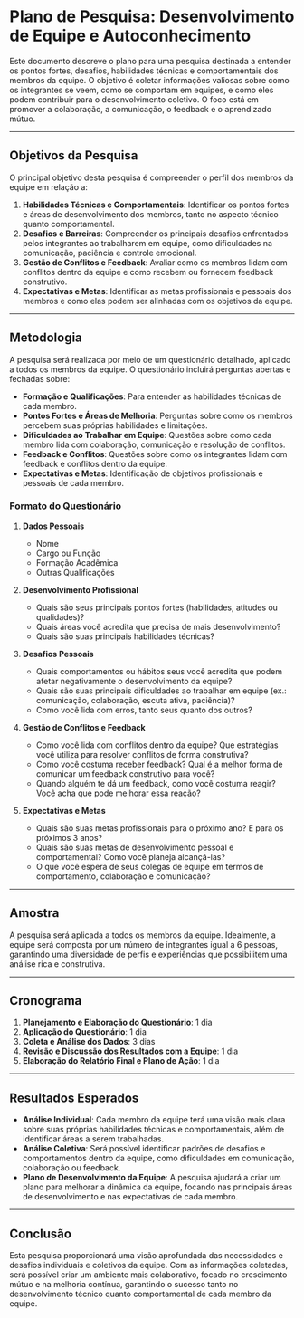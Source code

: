 # Plano de Pesquisa: Desenvolvimento de Equipe e Autoconhecimento

Este documento descreve o plano para uma pesquisa destinada a entender os pontos fortes, desafios, habilidades técnicas e comportamentais dos membros da equipe. O objetivo é coletar informações valiosas sobre como os integrantes se veem, como se comportam em equipes, e como eles podem contribuir para o desenvolvimento coletivo. O foco está em promover a colaboração, a comunicação, o feedback e o aprendizado mútuo.

---

## **Objetivos da Pesquisa**

O principal objetivo desta pesquisa é compreender o perfil dos membros da equipe em relação a:

1. **Habilidades Técnicas e Comportamentais**: Identificar os pontos fortes e áreas de desenvolvimento dos membros, tanto no aspecto técnico quanto comportamental.
2. **Desafios e Barreiras**: Compreender os principais desafios enfrentados pelos integrantes ao trabalharem em equipe, como dificuldades na comunicação, paciência e controle emocional.
3. **Gestão de Conflitos e Feedback**: Avaliar como os membros lidam com conflitos dentro da equipe e como recebem ou fornecem feedback construtivo.
4. **Expectativas e Metas**: Identificar as metas profissionais e pessoais dos membros e como elas podem ser alinhadas com os objetivos da equipe.

---

## **Metodologia**

A pesquisa será realizada por meio de um questionário detalhado, aplicado a todos os membros da equipe. O questionário incluirá perguntas abertas e fechadas sobre:

- **Formação e Qualificações**: Para entender as habilidades técnicas de cada membro.
- **Pontos Fortes e Áreas de Melhoria**: Perguntas sobre como os membros percebem suas próprias habilidades e limitações.
- **Dificuldades ao Trabalhar em Equipe**: Questões sobre como cada membro lida com colaboração, comunicação e resolução de conflitos.
- **Feedback e Conflitos**: Questões sobre como os integrantes lidam com feedback e conflitos dentro da equipe.
- **Expectativas e Metas**: Identificação de objetivos profissionais e pessoais de cada membro.

### **Formato do Questionário**

1. **Dados Pessoais**

   - Nome
   - Cargo ou Função
   - Formação Acadêmica
   - Outras Qualificações

2. **Desenvolvimento Profissional**

   - Quais são seus principais pontos fortes (habilidades, atitudes ou qualidades)?
   - Quais áreas você acredita que precisa de mais desenvolvimento?
   - Quais são suas principais habilidades técnicas?

3. **Desafios Pessoais**

   - Quais comportamentos ou hábitos seus você acredita que podem afetar negativamente o desenvolvimento da equipe?
   - Quais são suas principais dificuldades ao trabalhar em equipe (ex.: comunicação, colaboração, escuta ativa, paciência)?
   - Como você lida com erros, tanto seus quanto dos outros?

4. **Gestão de Conflitos e Feedback**

   - Como você lida com conflitos dentro da equipe? Que estratégias você utiliza para resolver conflitos de forma construtiva?
   - Como você costuma receber feedback? Qual é a melhor forma de comunicar um feedback construtivo para você?
   - Quando alguém te dá um feedback, como você costuma reagir? Você acha que pode melhorar essa reação?

5. **Expectativas e Metas**
   - Quais são suas metas profissionais para o próximo ano? E para os próximos 3 anos?
   - Quais são suas metas de desenvolvimento pessoal e comportamental? Como você planeja alcançá-las?
   - O que você espera de seus colegas de equipe em termos de comportamento, colaboração e comunicação?

---

## **Amostra**

A pesquisa será aplicada a todos os membros da equipe. Idealmente, a equipe será composta por um número de integrantes igual a 6 pessoas, garantindo uma diversidade de perfis e experiências que possibilitem uma análise rica e construtiva.

---

## **Cronograma**

1. **Planejamento e Elaboração do Questionário**: 1 dia
2. **Aplicação do Questionário**: 1 dia
3. **Coleta e Análise dos Dados**: 3 dias
4. **Revisão e Discussão dos Resultados com a Equipe**: 1 dia
5. **Elaboração do Relatório Final e Plano de Ação**: 1 dia

---

## **Resultados Esperados**

- **Análise Individual**: Cada membro da equipe terá uma visão mais clara sobre suas próprias habilidades técnicas e comportamentais, além de identificar áreas a serem trabalhadas.
- **Análise Coletiva**: Será possível identificar padrões de desafios e comportamentos dentro da equipe, como dificuldades em comunicação, colaboração ou feedback.
- **Plano de Desenvolvimento da Equipe**: A pesquisa ajudará a criar um plano para melhorar a dinâmica da equipe, focando nas principais áreas de desenvolvimento e nas expectativas de cada membro.

---

## **Conclusão**

Esta pesquisa proporcionará uma visão aprofundada das necessidades e desafios individuais e coletivos da equipe. Com as informações coletadas, será possível criar um ambiente mais colaborativo, focado no crescimento mútuo e na melhoria contínua, garantindo o sucesso tanto no desenvolvimento técnico quanto comportamental de cada membro da equipe.
